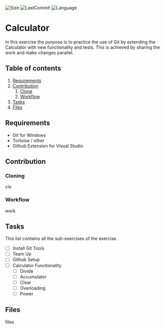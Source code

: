 ![Size](https://img.shields.io/github/languages/code-size/SWT12F19/Calculator.svg?style=flat)
![LastCommit](https://img.shields.io/github/last-commit/SWT12F19/Calculator.svg?style=flat)
![Language](https://img.shields.io/github/languages/top/SWT12F19/Calculator.svg?style=flat)

# Calculator

In this exercise the purpose is to practice the use of Git by extending the Calculator with new functionality and tests. This is achieved by sharing the work and make changes parallel.

## Table of contents
1. [Requirements](#requirements)
2. [Contribution](#contribution)
    1. [Clone](#cloning)
    2. [Workflow](#workflow)
3. [Tasks](#tasks)
4. [Files](#files)

## Requirements <a name="requirements"></a>
- Git for Windows
- Tortoise / other
- Github Extension for Visual Studio

## Contribution <a name="contribution"></a>


### Cloning <a name="cloning"></a>
clo

### Workflow <a name="workflow"></a>
work

## Tasks <a name="tasks"></a>
This list contains all the sub-exercises of the exercise.

- [ ] Install Git Tools
- [ ] Team Up
- [ ] Github Setup
- [ ] Calculator Functionality
    - [ ] Divide
    - [ ] Accumulator
    - [ ] Clear
    - [ ] Overloading
    - [ ] Power

## Files <a name="files"></a>
files
